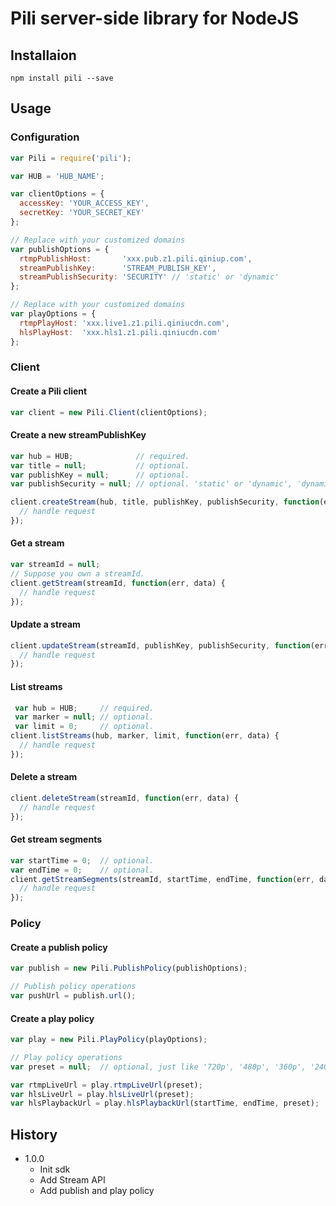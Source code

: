 # Pili server-side library for NodeJS

## Installaion

```
npm install pili --save
```

## Usage

### Configuration

```javascript
var Pili = require('pili');

var HUB = 'HUB_NAME';

var clientOptions = {
  accessKey: 'YOUR_ACCESS_KEY',
  secretKey: 'YOUR_SECRET_KEY'
};

// Replace with your customized domains
var publishOptions = {
  rtmpPublishHost:       'xxx.pub.z1.pili.qiniup.com',
  streamPublishKey:      'STREAM_PUBLISH_KEY',
  streamPublishSecurity: 'SECURITY' // 'static' or 'dynamic'
};

// Replace with your customized domains
var playOptions = {
  rtmpPlayHost: 'xxx.live1.z1.pili.qiniucdn.com',
  hlsPlayHost:  'xxx.hls1.z1.pili.qiniucdn.com'
};
```

### Client

#### Create a Pili client

```javascript
var client = new Pili.Client(clientOptions);
```

#### Create a new streamPublishKey

```javascript
var hub = HUB;              // required.
var title = null;           // optional.
var publishKey = null;      // optional.
var publishSecurity = null; // optional. 'static' or 'dynamic', 'dynamic' as default.

client.createStream(hub, title, publishKey, publishSecurity, function(err, data) {
  // handle request
});
```

#### Get a stream

```javascript
var streamId = null;
// Suppose you own a streamId.
client.getStream(streamId, function(err, data) {
  // handle request
});
```

#### Update a stream

```javascript
client.updateStream(streamId, publishKey, publishSecurity, function(err, data) {
  // handle request
});
```

#### List streams

```javascript
 var hub = HUB;     // required.
 var marker = null; // optional.
 var limit = 0;     // optional.
client.listStreams(hub, marker, limit, function(err, data) {
  // handle request
});
```

#### Delete a stream

```javascript
client.deleteStream(streamId, function(err, data) {
  // handle request
});
```

#### Get stream segments

```javascript
var startTime = 0;  // optional.
var endTime = 0;    // optional.
client.getStreamSegments(streamId, startTime, endTime, function(err, data) {
  // handle request
});
```

### Policy

#### Create a publish policy

```javascript
var publish = new Pili.PublishPolicy(publishOptions);

// Publish policy operations
var pushUrl = publish.url();
```

#### Create a play policy

```javascript
var play = new Pili.PlayPolicy(playOptions);

// Play policy operations
var preset = null;  // optional, just like '720p', '480p', '360p', '240p'. All presets should be defined first.

var rtmpLiveUrl = play.rtmpLiveUrl(preset);
var hlsLiveUrl = play.hlsLiveUrl(preset);
var hlsPlaybackUrl = play.hlsPlaybackUrl(startTime, endTime, preset);
```

## History

- 1.0.0
	- Init sdk
	- Add Stream API
	- Add publish and play policy